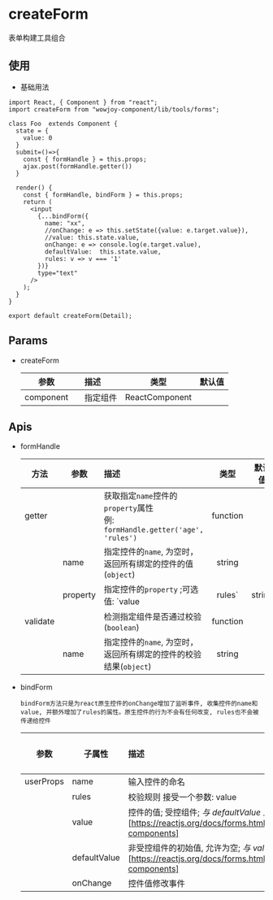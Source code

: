 # createForm

表单构建工具组合

## 使用

- 基础用法

```
import React, { Component } from "react";
import createForm from "wowjoy-component/lib/tools/forms";

class Foo  extends Component {
  state = {
    value: 0
  }
  submit=()=>{
    const { formHandle } = this.props;
    ajax.post(formHandle.getter())
  }

  render() {
    const { formHandle, bindForm } = this.props;
    return (
      <input
        {...bindForm({
          name: "xx",
          //onChange: e => this.setState({value: e.target.value}),
          //value: this.state.value,
          onChange: e => console.log(e.target.value),
          defaultValue:  this.state.value,
          rules: v => v === '1'
        })}
        type="text"
      />
    );
  }
}

export default createForm(Detail);
```

## Params

- createForm

  | 参数      |     | 描述     |      类型      | 默认值 |
  | --------- | --- | :------- | :------------: | :----: |
  | component |     | 指定组件 | ReactComponent |        |

## Apis

- formHandle

  | 方法     | 参数     | 描述                                                                          |   类型   | 默认值  |
  | -------- | -------- | :---------------------------------------------------------------------------- | :------: | :-----: |
  | getter   |          | 获取指定`name`控件的`property`属性<br>例: `formHandle.getter('age', 'rules')` | function |         |
  |          | name     | 指定控件的`name`, 为空时， 返回所有绑定的控件的值(`object`)                   |  string  |         |
  |          | property | 指定控件的`property` ;可选值: `value | rules`                                 |  string  | `value` |
  | validate |          | 检测指定组件是否通过校验(`boolean`)                                           | function |         |
  |          | name     | 指定控件的`name`, 为空时， 返回所有绑定的控件的校验结果(`object`)             |  string  |         |

- bindForm

  ```
  bindForm方法只是为react原生控件的onChange增加了监听事件, 收集控件的name和value, 并额外增加了rules的属性。原生控件的行为不会有任何改变, rules也不会被传递给控件
  ```

  | 参数      | 子属性       | 描述                                                                                                      |      类型      | 默认值 |
  | --------- | ------------ | :-------------------------------------------------------------------------------------------------------- | :------------: | :----: |
  | userProps | name         | 输入控件的命名                                                                                            |     string     |        |
  |           | rules        | 校验规则 接受一个参数: value                                                                              |    function    |        |
  |           | value        | 控件的值; 受控组件; _与 defaultValue 互斥_[https://reactjs.org/docs/forms.html#controlled-components]     | string\|number |
  |           | defaultValue | 非受控组件的初始值, 允许为空; _与 value 互斥_ [https://reactjs.org/docs/forms.html#controlled-components] | string\|number |
  |           | onChange     | 控件值修改事件                                                                                            |    function    |        |
